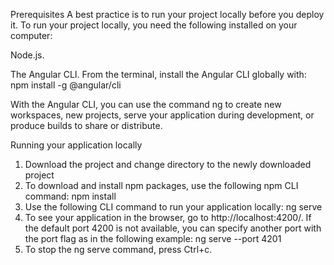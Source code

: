 Prerequisites
A best practice is to run your project locally before you deploy it. To run your project locally, you need the following installed on your computer:

Node.js.

The Angular CLI. From the terminal, install the Angular CLI globally with: 
    npm install -g @angular/cli

With the Angular CLI, you can use the command ng to create new workspaces, new projects, serve your application during development, or produce builds to share or distribute.


Running your application locally
1. Download the project and change directory to the newly downloaded project
2. To download and install npm packages, use the following npm CLI command: npm install
3. Use the following CLI command to run your application locally: ng serve
4. To see your application in the browser, go to http://localhost:4200/. If the default port 4200 is not available, you can specify another port with the port flag as in the following example: ng serve --port 4201
5. To stop the ng serve command, press Ctrl+c.

